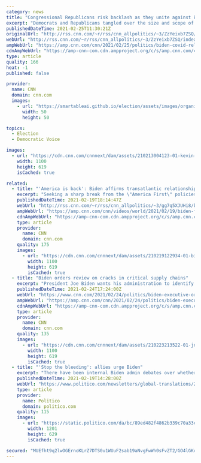 ```yaml
---
category: news
title: "Congressional Republicans risk backlash as they unite against Biden's Covid relief plan "
excerpt: "Democrats and Republicans tangled over the size and scope of Joe Biden's $1.9 trillion Covid-19 relief plan Wednesday, despite the broad public support for the package and a new push by business leaders to get it passed -- a sign of the difficulties facing the new President, who had hoped to be a bridge"
publishedDateTime: 2021-02-25T11:30:21Z
originalUrl: "http://rss.cnn.com/~r/rss/cnn_allpolitics/~3/ZzYeixb7ZSQ/index.html"
webUrl: "http://rss.cnn.com/~r/rss/cnn_allpolitics/~3/ZzYeixb7ZSQ/index.html"
ampWebUrl: "https://amp.cnn.com/cnn/2021/02/25/politics/biden-covid-relief-republican-opposition/index.html"
cdnAmpWebUrl: "https://amp-cnn-com.cdn.ampproject.org/c/s/amp.cnn.com/cnn/2021/02/25/politics/biden-covid-relief-republican-opposition/index.html"
type: article
quality: 166
heat: -1
published: false

provider:
  name: CNN
  domain: cnn.com
  images:
    - url: "https://smartableai.github.io/election/assets/images/organizations/cnn.com-50x50.jpg"
      width: 50
      height: 50

topics:
  - Election
  - Democratic Voice

images:
  - url: "https://cdn.cnn.com/cnnnext/dam/assets/210213004123-01-kevin-mccarthy-file-2020-super-tease.jpg"
    width: 1100
    height: 619
    isCached: true

related:
  - title: "'America is back': Biden affirms transatlantic relationships"
    excerpt: "Seeking a sharp break from the \"America First\" policies of his predecessor, President Joe Biden reaffirmed the US position of global leadership, the power of its alliances and the resilience of democracy in the United States and abroad.\n    \n"
    publishedDateTime: 2021-02-19T18:14:47Z
    webUrl: "http://rss.cnn.com/~r/rss/cnn_allpolitics/~3/gg7q5XJUHi8/biden-foreign-policy-transatlantic-partnerships-nr-vpx.cnn"
    ampWebUrl: "https://amp.cnn.com/cnn/videos/world/2021/02/19/biden-foreign-policy-transatlantic-partnerships-nr-vpx.cnn"
    cdnAmpWebUrl: "https://amp-cnn-com.cdn.ampproject.org/c/s/amp.cnn.com/cnn/videos/world/2021/02/19/biden-foreign-policy-transatlantic-partnerships-nr-vpx.cnn"
    type: article
    provider:
      name: CNN
      domain: cnn.com
    quality: 175
    images:
      - url: "https://cdn.cnn.com/cnnnext/dam/assets/210219122934-01-biden-munich-security-conference-0219-super-tease.jpg"
        width: 1100
        height: 619
        isCached: true
  - title: "Biden orders review on cracks in critical supply chains"
    excerpt: "President Joe Biden wants his administration to identify and fix potential cracks in supply chains that could cause shortages of critical items like chips inside cars, minerals in flat-screen televisions,"
    publishedDateTime: 2021-02-24T17:24:00Z
    webUrl: "https://www.cnn.com/2021/02/24/politics/biden-executive-order-review-supply-chains/index.html"
    ampWebUrl: "https://amp.cnn.com/cnn/2021/02/24/politics/biden-executive-order-review-supply-chains/index.html"
    cdnAmpWebUrl: "https://amp-cnn-com.cdn.ampproject.org/c/s/amp.cnn.com/cnn/2021/02/24/politics/biden-executive-order-review-supply-chains/index.html"
    type: article
    provider:
      name: CNN
      domain: cnn.com
    quality: 135
    images:
      - url: "https://cdn.cnn.com/cnnnext/dam/assets/210223213522-01-joe-biden-0223-super-tease.jpg"
        width: 1100
        height: 619
        isCached: true
  - title: "'Stop the bleeding': allies urge Biden"
    excerpt: "There have been internal Biden admin debates over whether even to save the original Iran nuclear deal.” Nahal’s story here. BIDEN AND BLINKEN SET TO “STOP THE BLEEDING” AND CLEAR LOW BAR SET BY EUROPEAN LEADERS: “These next four days will set the tone,"
    publishedDateTime: 2021-02-19T14:28:00Z
    webUrl: "https://www.politico.com/newsletters/global-translations/2021/02/19/stop-the-bleeding-biden-reaches-out-to-europe-491815"
    type: article
    provider:
      name: Politico
      domain: politico.com
    quality: 115
    images:
      - url: "https://static.politico.com/da/bc/89ed482f4862b339c70a33cc0fb0/politico-global-translations-shared-graphic.jpg"
        width: 1201
        height: 629
        isCached: true

secured: "MUEfht9q2lwOGErnoKLrZ7DTS0u1WUuF2sab19aNvgFwWh0sFvZT2/GO4lGKoHgy2NKhob53OrRgTM/Gt0Wc/ep0B2o9cFNHZVg/Q4t1MDgto113ytuTOV7awEh7Vws6aTDq5WVcujRgk2u12Y2Z1/evB3bbGycrfMc0i0hPshp9WdP6mjo8BPB8udzaHL7f53bBHoAvJzoQvj96uBN1N2OFTDec/xGDaxwc1Wvj2k0TRX0vCoJkP8bhU9S6s+02gZls5rqxBiQP3WkUd+Bp+B02cpu9ICO/lu6kIvocn0gxix2ayLwKrMFyrMpSskcvavTrsp0Jxiw5vZvD2KvautHOBg1xi0i8xoimGt+2wIA=;01hpbzz2A61D5JoeWUw/yg=="
---
```


